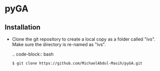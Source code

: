 # pyGA

Installation
------------

*   Clone the git repository to create a local copy as a folder called "ivs". Make sure the directory is re-named as "ivs".

    .. code-block:: bash

        $ git clone https://github.com/MichaelAbdul-Masih/pyGA.git
